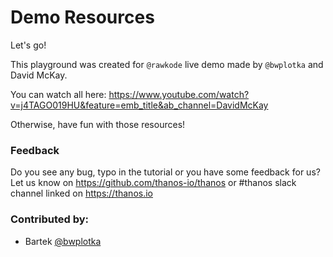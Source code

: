 # Demo Resources

Let's go!

This playground was created for `@rawkode` live demo made by `@bwplotka` and David McKay.

You can watch all here: https://www.youtube.com/watch?v=j4TAGO019HU&feature=emb_title&ab_channel=DavidMcKay

Otherwise, have fun with those resources!

### Feedback

Do you see any bug, typo in the tutorial or you have some feedback for us?
Let us know on https://github.com/thanos-io/thanos or #thanos slack channel linked on https://thanos.io

### Contributed by:

* Bartek [@bwplotka](https://bwplotka.dev/)